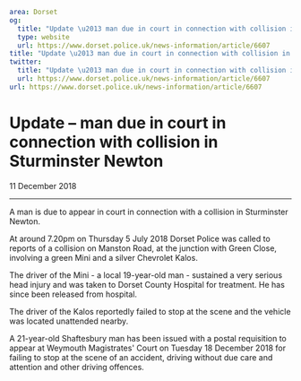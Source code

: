 ```yaml
area: Dorset
og:
  title: "Update \u2013 man due in court in connection with collision in Sturminster Newton"
  type: website
  url: https://www.dorset.police.uk/news-information/article/6607
title: "Update \u2013 man due in court in connection with collision in Sturminster Newton |"
twitter:
  title: "Update \u2013 man due in court in connection with collision in Sturminster Newton"
  url: https://www.dorset.police.uk/news-information/article/6607
url: https://www.dorset.police.uk/news-information/article/6607
```

# Update – man due in court in connection with collision in Sturminster Newton

11 December 2018

* * *

A man is due to appear in court in connection with a collision in Sturminster Newton.

At around 7.20pm on Thursday 5 July 2018 Dorset Police was called to reports of a collision on Manston Road, at the junction with Green Close, involving a green Mini and a silver Chevrolet Kalos.

The driver of the Mini - a local 19-year-old man - sustained a very serious head injury and was taken to Dorset County Hospital for treatment. He has since been released from hospital.

The driver of the Kalos reportedly failed to stop at the scene and the vehicle was located unattended nearby.

A 21-year-old Shaftesbury man has been issued with a postal requisition to appear at Weymouth Magistrates' Court on Tuesday 18 December 2018 for failing to stop at the scene of an accident, driving without due care and attention and other driving offences.
